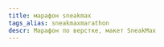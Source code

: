 ```yaml
---
title: марафон sneakmax
tags_alias: sneakmaxmarathon
descr: Марафон по верстке, макет SneakMax
---
```

